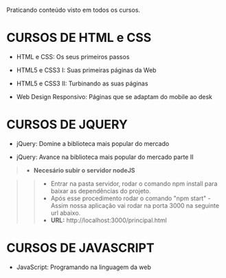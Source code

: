  Praticando conteúdo visto em todos os cursos.
 
# CURSOS DE HTML e CSS
 
 * HTML e CSS: Os seus primeiros passos

 * HTML5 e CSS3 I: Suas primeiras páginas da Web

 * HTML5 e CSS3 II: Turbinando as suas páginas 
 
 * Web Design Responsivo: Páginas que se adaptam do mobile ao desk 
 
# CURSOS DE JQUERY

 * jQuery: Domine a biblioteca mais popular do mercado

 * jQuery: Avance na biblioteca mais popular do mercado parte II

  > * **Necesário subir o servidor nodeJS**

  >> * Entrar na pasta servidor, rodar o comando npm install para baixar as dependências do projeto. 
  >> * Após esse procedimento rodar o comando "npm start" - Assim nossa aplicação vai rodar na porta 3000 na seguinte url abaixo.
  >> * **URL:** http://localhost:3000/principal.html 

 # CURSOS DE JAVASCRIPT

 * JavaScript: Programando na linguagem da web